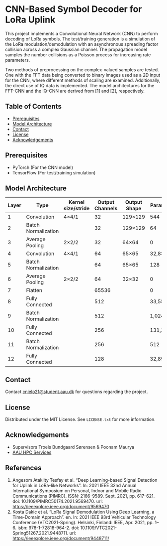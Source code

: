 # CNN-Based Symbol Decoder for LoRa Uplink

This project implements a Convolutional Neural Network (CNN) to perform decoding of LoRa symbols. The test/training generation is a simulation of the LoRa modulation/demodulation with an asynchronous spreading factor collision across a complex Gaussian channel. The propagation model samples the number collisions as a Poisson process for increasing rate parameters.

Two methods of preprocessing on the complex-valued samples are tested. One with the FFT data being converted to binary images used as a 2D input for the CNN, where different methods of scaling are examined. Additionally, the direct use of IQ data is implemented. The model architectures for the FFT-CNN and the IQ-CNN are derived from [1] and [2], respectively.

## Table of Contents
- [Prerequisites](#prerequisites)
- [Model Architecture](#model-architecture)
- [Contact](#contact)
- [License](#license)
- [Acknowledgements](#acknowledgements)


## Prerequisites
- PyTorch (For the CNN model)
- TensorFlow (For test/training simulation)

## Model Architecture
| Layer | Type             | Kernel size/stride | Output Channels | Output Shape  | Parameters  |
|-------|-------------------|--------------------|-----------------|---------------|-------------|
| 1     | Convolution      | 4×4/1             | 32              | 129×129       | 544         |
| 2     | Batch Normalization |                    | 32              | 129×129       | 64          |
| 3     | Average Pooling  | 2×2/2             | 32              | 64×64         | 0           |
| 4     | Convolution      | 4×4/1             | 64              | 65×65         | 32,832      |
| 5     | Batch Normalization |                    | 64              | 65×65         | 128         |
| 6     | Average Pooling  | 2×2/2             | 64              | 32×32         | 0           |
| 7     | Flatten          |                    | 65536           |               | 0           |
| 8     | Fully Connected  |                    | 512             |               | 33,554,944  |
| 9     | Batch Normalization |                    | 512             |               | 1,024       |
| 10    | Fully Connected  |                    | 256             |               | 131,328     |
| 11    | Batch Normalization |                    | 256             |               | 512         |
| 12    | Fully Connected  |                    | 128             |               | 32,896      |


## Contact 
Contact [cnielo21@student.aau.dk](mailto:cnielo21@student.aau.dk) for questions regarding the project.

## License
Distributed under the MIT License. See `LICENSE.txt` for more information.

## Acknowledgements
- Supervisors Troels Bundgaard Sørensen & Poonam Maurya
- [AAU HPC Services](https://hpc.aau.dk/ai-lab/)

## References
1. Angesom Ataklity Tesfay et al. “Deep Learning-based Signal Detection for Uplink in LoRa-like Networks”. In: 2021 IEEE 32nd Annual International Symposium on Personal, Indoor and Mobile Radio Communications (PIMRC). ISSN: 2166-9589. Sept. 2021, pp. 617–621. doi: 10.1109/PIMRC50174.2021.9569470. url: https://ieeexplore.ieee.org/document/9569470
2. Kosta Dakic et al. “LoRa Signal Demodulation Using Deep Learning, a Time-Domain Approach”. en. In: 2021 IEEE 93rd Vehicular Technology Conference (VTC2021-Spring). Helsinki, Finland: IEEE, Apr. 2021, pp. 1–6. isbn: 978-1-72818-964-2. doi: 10.1109/VTC2021-Spring51267.2021.9448711. url: https://ieeexplore.ieee.org/document/9448711/

